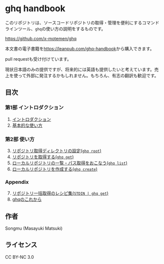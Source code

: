 ghq handbook
============

このリポジトリは、ソースコードリポジトリの取得・管理を便利にするコマンドラインツール、`ghq`の使い方の説明をするものです。

<https://github.com/x-motemen/ghq>

本文書の電子書籍を<https://leanpub.com/ghq-handbook>から購入できます。

pull requestも受け付けています。

現状日本語のみの提供ですが、将来的には英語も提供したいと考えています。売上を使って外部に発注するかもしれません。もちろん、有志の翻訳も歓迎です。

## 目次

### 第1部 イントロダクション

1. [イントロダクション](ja/01-introduction.md)
2. [基本的な使い方](ja/02-basic-usage.md)

### 第2部 使い方

3. [リポジトリ取得ディレクトリの設定(`ghq root`)](ja/03-ghq-root.md)
4. [リポジトリを取得する(`ghq get`)](ja/04-ghq-get.md)
5. [ローカルリポジトリの一覧・パス取得をおこなう(`ghq list`)](ja/05-ghq-list.md)
6. [ローカルリポジトリを作成する(`ghq create`)](ja/06-ghq-create.md)

### Appendix

7. [リポジトリ一括取得のレシピ集(`STDIN | ghq get`)](ja/07-bulk-ghq-get.md)
8. [ghqのこれから](ja/08-roadmap.md)

## 作者

Songmu (Masayuki Matsuki)

## ライセンス

CC BY-NC 3.0
